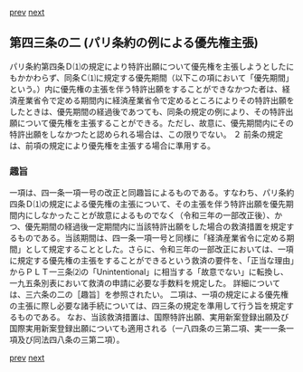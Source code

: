 [prev](/specific\markdowns\特許法\057_Mp-Ch_2-At_43.md)
[next](/specific\markdowns\特許法\059_Mp-Ch_2-At_43_3.md)
## 第四三条の二 (パリ条約の例による優先権主張)
パリ条約第四条Ｄ⑴の規定により特許出願について優先権を主張しようとしたにもかかわらず、同条Ｃ⑴に規定する優先期間（以下この項において「優先期間」という。）内に優先権の主張を伴う特許出願をすることができなかつた者は、経済産業省令で定める期間内に経済産業省令で定めるところによりその特許出願をしたときは、優先期間の経過後であつても、同条の規定の例により、その特許出願について優先権を主張することができる。ただし、故意に、優先期間内にその特許出願をしなかつたと認められる場合は、この限りでない。
２ 前条の規定は、前項の規定により優先権を主張する場合に準用する。

### 趣旨
一項は、四一条一項一号の改正と同趣旨によるものである。すなわち、パリ条約四条Ｄ⑴の規定による優先権の主張について、その主張を伴う特許出願を優先期間内にしなかったことが故意によるものでなく（令和三年の一部改正後）、かつ、優先期間の経過後一定期間内に当該特許出願をした場合の救済措置を規定するものである。当該期間は、四一条一項一号と同様に「経済産業省令に定める期間」として規定することとした。さらに、令和三年の一部改正においては、一項に規定する優先権の主張をすることができるという救済の要件を、「正当な理由」からＰＬＴ一三条⑵の「Unintentional」に相当する「故意でない」に転換し、一九五条別表において救済の申請に必要な手数料を規定した。
詳細については、三六条の二の［趣旨］を参照されたい。
二項は、一項の規定による優先権の主張に際し必要な諸手続については、四三条の規定を準用して行う旨を規定するものである。
なお、当該救済措置は、国際特許出願、実用新案登録出願及び国際実用新案登録出願についても適用される（一八四条の三第二項、実一一条一項及び同法四八条の三第二項）。

[prev](/specific\markdowns\特許法\057_Mp-Ch_2-At_43.md)
[next](/specific\markdowns\特許法\059_Mp-Ch_2-At_43_3.md)